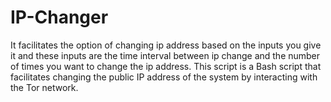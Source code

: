 # IP-Changer
It facilitates the option of changing ip address based on the inputs you give it and these inputs are the time interval between ip change and the number of times you want to change the ip address.
This script is a Bash script that facilitates changing the public IP address of the system by interacting with the Tor network.
